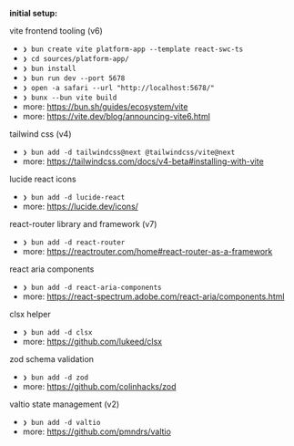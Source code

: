 **initial setup:**

vite frontend tooling (v6)
- `❯ bun create vite platform-app --template react-swc-ts`
- `❯ cd sources/platform-app/`
- `❯ bun install`
- `❯ bun run dev --port 5678`
- `❯ open -a safari --url "http://localhost:5678/"`
- `❯ bunx --bun vite build`
- more: https://bun.sh/guides/ecosystem/vite
- more: https://vite.dev/blog/announcing-vite6.html

tailwind css (v4)
- `❯ bun add -d tailwindcss@next @tailwindcss/vite@next`
- more: https://tailwindcss.com/docs/v4-beta#installing-with-vite

lucide react icons
- `❯ bun add -d lucide-react`
- more: https://lucide.dev/icons/

react-router library and framework (v7)
- `❯ bun add -d react-router`
- more: https://reactrouter.com/home#react-router-as-a-framework

react aria components
- `❯ bun add -d react-aria-components`
- more: https://react-spectrum.adobe.com/react-aria/components.html

clsx helper
- `❯ bun add -d clsx`
- more: https://github.com/lukeed/clsx

zod schema validation
- `❯ bun add -d zod`
- more: https://github.com/colinhacks/zod

valtio state management (v2)
- `❯ bun add -d valtio`
- more: https://github.com/pmndrs/valtio
